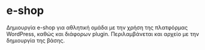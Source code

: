 # e-shop

Δημιουργία e-shop για αθλητική ομάδα με την χρήση της πλατφόρμας WordPress, καθώς και διάφορων plugin.
Περιλαμβάνεται και αρχείο με την δημιουργία της βάσης.
